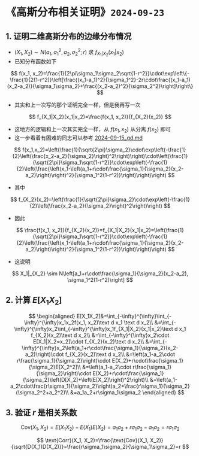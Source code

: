# 《高斯分布相关证明》`2024-09-23`

## 1. 证明二维高斯分布的边缘分布情况

- $(X_1,X_2)\sim N(a_1, \sigma_1^2, a_2, \sigma_2^2; r)$ 求 $f_{X_1|X_2}(x_1|x_2)$
- 已知分布函数如下

$$
f(x_1, x_2)=\frac{1}{2\pi\sigma_1\sigma_2\sqrt{1-r^2}}\cdot\exp\left\{-\frac{1}{2(1-r^2)}\left[\frac{(x_1-a_1)^2}{\sigma_1^2}-2r\cdot\frac{(x_1-a_1)(x_2-a_2)}{\sigma_1\sigma_2}+\frac{(x_2-a_2)^2}{\sigma_2^2}\right]\right\}
$$



- 其实和上一次写的那个证明完全一样，但是我再写一次

$$
f_{X_1|X_2}(x_1|x_2)=\frac{f(x_1, x_2)}{f_{X_2}(x_2)}
$$

- 这地方的逻辑和上一次其实完全一样，从 $f(x_1, x_2)$ 从分离 $f(x_2)$ 即可
- 这一步看着有困难的同志可以参考 [2024-09-15_gd.md](../../data/2024a-rand/2024-09-15_gd.md)

$$
f(x_1,x_2)=\left(\frac{1}{\sqrt{2\pi}\sigma_2}\cdot\exp\left(-\frac{1}{2}\left(\frac{x_2-a_2}{\sigma_2}\right)^2\right)\right)\cdot\left(\frac{1}{\sqrt{2\pi}\sigma_1\sqrt{1-r^2}}\cdot\exp\left(-\frac{1}{2}\left(\frac{\left(x_1-\left(a_1+r\cdot\frac{\sigma_1}{\sigma_2}(x_2-a_2)\right)\right)^2}{\sigma_1^2(1-r^2)}\right)\right)\right)
$$

- 其中

$$
f_{X_2}(x_2)=\left(\frac{1}{\sqrt{2\pi}\sigma_2}\cdot\exp\left(-\frac{1}{2}\left(\frac{x_2-a_2}{\sigma_2}\right)^2\right)\right)
$$

- 因此

$$
\frac{f(x_1, x_2)}{f_{X_2}(x_2)}=f_{X_1|X_2}(x_1|x_2)=\left(\frac{1}{\sqrt{2\pi}\sigma_1\sqrt{1-r^2}}\cdot\exp\left(-\frac{1}{2}\left(\frac{\left(x_1-\left(a_1+r\cdot\frac{\sigma_1}{\sigma_2}(x_2-a_2)\right)\right)^2}{\sigma_1^2(1-r^2)}\right)\right)\right)
$$

- 这说明

$$
X_1|_{X_2} \sim N\left[a_1+r\cdot\frac{\sigma_1}{\sigma_2}(x_2-a_2), \sigma_1^2(1-r^2)\right]
$$

## 2. 计算 $E[X_1X_2]$

$$
\begin{aligned}
E[X_1X_2]&=\int_{-\infty}^{\infty}\int_{-\infty}^{\infty}x_1x_2f(x_1, x_2)\text d x_1 \text d x_2\\
&=\int_{-\infty}^{\infty}x_2\int_{-\infty}^{\infty}x_1f_{X_1|X_2}(x_1|x_2)\text d x_1 f_{X_2}(x_2)\text d x_2\\
&=\int_{-\infty}^{\infty}x_2\cdot E[X_1|X_2=x_2]\cdot f_{X_2}(x_2)\text d x_2\\
&=\int_{-\infty}^{\infty}x_2\left(a_1+r\cdot\frac{\sigma_1}{\sigma_2}(x_2-a_2)\right)\cdot f_{X_2}(x_2)\text d x_2\\
&=\left(a_1-a_2\cdot r\frac{\sigma_1}{\sigma_2}\right)\cdot E(X_2)+r\cdot\frac{\sigma_1}{\sigma_2}E[X_2^2]\\
&=\left(a_1-a_2\cdot r\frac{\sigma_1}{\sigma_2}\right)\cdot E(X_2)+r\cdot\frac{\sigma_1}{\sigma_2}\left(D[X_2]+\left(E[X_2]\right)^2\right)\\
&=\left(a_1-a_2\cdot\frac{r\sigma_1}{\sigma_2}\right)a_2+\frac{r\sigma_1}{\sigma_2}(\sigma_2^2+a_2^2)\\
&=a_1a_2+r\sigma_1\sigma_2
\end{aligned}
$$

## 3. 验证 $r$ 是相关系数

$$
\text{Cov}(X_1, X_2)=E(X_1X_2)-E(X_1)E(X_2)=a_1a_2+r\sigma_1\sigma_2-a_1a_2=r\sigma_1\sigma_2
$$

$$
\text{Corr}(X_1, X_2)=\frac{\text{Cov}(X_1, X_2)}{\sqrt{D(X_1)D(X_2)}}=\frac{r\sigma_1\sigma_2}{\sigma_1\sigma_2}=r
$$

